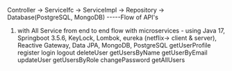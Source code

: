 Controller -> ServiceIfc -> ServiceImpl -> Repository -> Database(PostgreSQL, MongoDB)  -----Flow of API's
1. with All Service from end to end flow with microservices - using Java 17, Springboot 3.5.6, KeyLock, Lombok, eureka (netflix-> client & server), Reactive Gateway, Data JPA, MongoDB, PostgreSQL
   getUserProfile
   register
   login
   logout
   deleteUser
   getUsersByName
   getUserByEmail
   updateUser
   getUsersByRole
   changePassword
   getAllUsers
